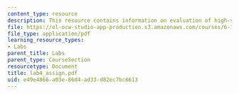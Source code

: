 ```yaml
---
content_type: resource
description: This resource contains information on evaluation of high-speed video.
file: https://ol-ocw-studio-app-production.s3.amazonaws.com/courses/6-163-strobe-project-laboratory-fall-2005/e49e4866a03e86d4ad33d82ec7bc6613_lab4_assign.pdf
file_type: application/pdf
learning_resource_types:
- Labs
parent_title: Labs
parent_type: CourseSection
resourcetype: Document
title: lab4_assign.pdf
uid: e49e4866-a03e-86d4-ad33-d82ec7bc6613
---
```

